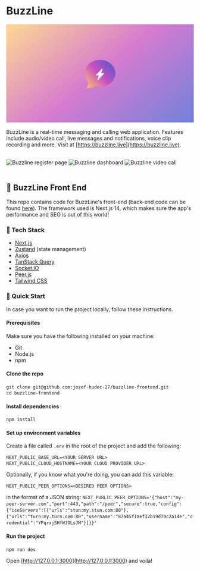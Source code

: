 # BuzzLine

<a href="https://buzzline.live" target="_blank">
    <img class="hero__main-img" src="https://github.com/jozef-hudec-27/buzzline-frontend/blob/main/app/opengraph-image.png?raw=true" alt="BuzzLine" />
</a>

<br>

BuzzLine is a real-time messaging and calling web application. Features include audio/video call, live messages and notifications, voice clip recording and more. Visit at [https://buzzline.live](https://buzzline.live).

<br>
<div>
<img class="hero__app-preview-photo" src="https://res.cloudinary.com/dsbky2fbe/image/upload/v1706466973/buzzline-register_tiicij.png" alt="Buzzline register page" width="500"/>

<img class="hero__app-preview-photo" src="https://res.cloudinary.com/dsbky2fbe/image/upload/v1709373061/buzzline-chat-2_xtw2mh.png" alt="Buzzline dashboard" width="500"/>

<img class="hero__app-preview-photo" src="https://res.cloudinary.com/dsbky2fbe/image/upload/v1709377232/buzzline-current-call_eo6yup.png" alt="Buzzline video call" width="500"/>
</div>
<br/>

## 🚀 BuzzLine Front End

This repo contains code for BuzzLine's front-end (back-end code can be found [here](https://github.com/jozef-hudec-27/buzzline-backend)). The framework used is Next.js 14, which makes sure the app's performance and SEO is out of this world!

### 🦾 Tech Stack

- [Next.js](https://nextjs.org/)
- [Zustand](https://github.com/pmndrs/zustand) (state management)
- [Axios](https://axios-http.com/docs/intro)
- [TanStack Query](https://tanstack.com/query/latest/)
- [Socket.IO](https://socket.io/)
- [Peer.js](https://peerjs.com)
- [Tailwind CSS](https://tailwindcss.com/)

### 🚄 Quick Start

In case you want to run the project locally, follow these instructions.

#### Prerequisites

Make sure you have the following installed on your machine:

- Git
- Node.js
- npm

#### Clone the repo

```
git clone git@github.com:jozef-hudec-27/buzzline-frontend.git
cd buzzline-frontend
```

#### Install dependencies

```
npm install
```

#### Set up environment variables

Create a file called `.env` in the root of the project and add the following:

```
NEXT_PUBLIC_BASE_URL=<YOUR SERVER URL>
NEXT_PUBLIC_CLOUD_HOSTNAME=<YOUR CLOUD PROVIDER URL>
```

Optionally, if you know what you're doing, you can add this variable:

```
NEXT_PUBLIC_PEER_OPTIONS=<DESIRED PEER OPTIONS>
```

in the format of a JSON string: `NEXT_PUBLIC_PEER_OPTIONS='{"host":"my-peer-server.com","port":443,"path":"/peer","secure":true,"config":{"iceServers":[{"urls":"stun:my.stun.com:80"},{"urls":"turn:my.turn.com:80","username":"87a45f1aef32b19d79c2a14e","credential":"YPqrxjSHfWJOLsJM"}]}}'`

#### Run the project

```
npm run dev
```

Open [http://127.0.0.1:3000](http://127.0.0.1:3000) and voila!
